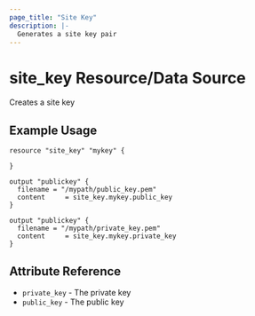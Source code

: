 ```yaml
---
page_title: "Site Key"
description: |-
  Generates a site key pair
---
```


# site_key Resource/Data Source

Creates a site key

## Example Usage

```hcl
resource "site_key" "mykey" {
  
}

output "publickey" {
  filename = "/mypath/public_key.pem"
  content     = site_key.mykey.public_key
}

output "publickey" {
  filename = "/mypath/private_key.pem"
  content     = site_key.mykey.private_key
}

```


## Attribute Reference
* `private_key` - The private key 
* `public_key` - The public key 
